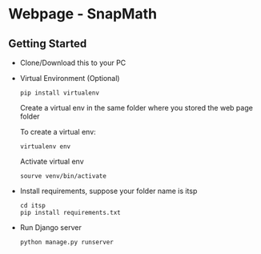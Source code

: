 # Webpage - SnapMath

## Getting Started

* Clone/Download this to your PC
* Virtual Environment (Optional)
  ```
  pip install virtualenv
  ```
  Create a virtual env in the same folder where you stored the web page folder
  
  To create a virtual env:
  ```
  virtualenv env
  ```
  Activate virtual env
  ```
  sourve venv/bin/activate
  ```
  
* Install requirements, suppose your folder name is itsp
  ```
  cd itsp
  pip install requirements.txt
  ```
* Run Django server
  ```
  python manage.py runserver
  ```
